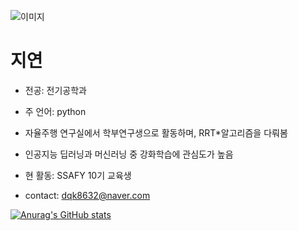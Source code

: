 ![이미지](https://upload.wikimedia.org/wikipedia/ko/thumb/4/4a/%EC%8B%A0%EC%A7%B1%EA%B5%AC.png/230px-%EC%8B%A0%EC%A7%B1%EA%B5%AC.png)

# 지연

- 전공: 전기공학과
- 주 언어: python
- 자율주행 연구실에서 학부연구생으로 활동하며, RRT*알고리즘을 다뤄봄
- 인공지능 딥러닝과 머신러닝 중 강화학습에 관심도가 높음
- 현 활동: SSAFY 10기 교육생

- contact: dqk8632@naver.com


[![Anurag's GitHub stats](https://github-readme-stats.vercel.app/api?username=jiyeonnnny)](https://github.com/anuraghazra/github-readme-stats)
